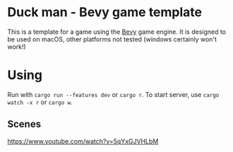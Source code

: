 # Duck man - Bevy game template
This is a template for a game using the [Bevy](https://bevyengine.org/) game engine.
It is designed to be used on macOS, other platforms not tested (windows certainly won't work!)

# Using
Run with `cargo run --features dev` or `cargo r`.
To start server, use `cargo watch -x r` or `cargo w`.


## Scenes
https://www.youtube.com/watch?v=5qYxGJVHLbM